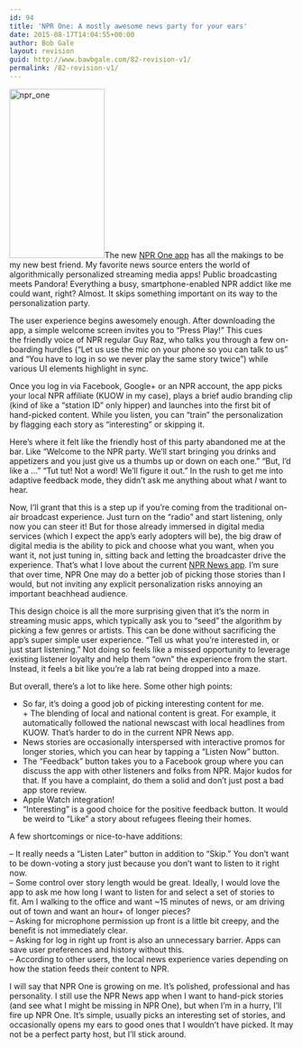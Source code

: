 ```yaml
---
id: 94
title: 'NPR One: A mostly awesome news party for your ears'
date: 2015-08-17T14:04:55+00:00
author: Bob Gale
layout: revision
guid: http://www.bawbgale.com/82-revision-v1/
permalink: /82-revision-v1/
---
```

[<img class="alignright wp-image-87 size-medium" src="http://www.bawbgale.com/wp-content/uploads/2015/08/npr_one-169x300.png" alt="npr_one" width="169" height="300" srcset="https://www.bawbgale.com/wp-content/uploads/2015/08/npr_one-169x300.png 169w, https://www.bawbgale.com/wp-content/uploads/2015/08/npr_one.png 423w" sizes="(max-width: 169px) 100vw, 169px" />](http://www.bawbgale.com/wp-content/uploads/2015/08/npr_one.png)The new [NPR One app](http://www.npr.org/about/products/npr-one/) has all the makings to be my new best friend. My favorite news source enters the world of algorithmically personalized streaming media apps! Public broadcasting meets Pandora! Everything a busy, smartphone-enabled NPR addict like me could want, right? Almost. It skips something important on its way to the personalization party.

The user experience begins awesomely enough. After downloading the app, a simple welcome screen invites you to &#8220;Press Play!” This cues the friendly voice of NPR regular Guy Raz, who talks you through a few on-boarding hurdles (&#8220;Let us use the mic on your phone so you can talk to us” and “You have to log in so we never play the same story twice”) while various UI elements highlight in sync.

Once you log in via Facebook, Google+ or an NPR account, the app picks your local NPR affiliate (KUOW in my case), plays a brief audio branding clip (kind of like a “station ID” only hipper) and launches into the first bit of hand-picked content. While you listen, you can “train” the personalization by flagging each story as “interesting” or skipping it.

Here’s where it felt like the friendly host of this party abandoned me at the bar. Like “Welcome to the NPR party. We’ll start bringing you drinks and appetizers and you just give us a thumbs up or down on each one.&#8221; “But, I’d like a …” “Tut tut! Not a word! We’ll figure it out.” In the rush to get me into adaptive feedback mode, they didn&#8217;t ask me anything about what _I_ want to hear.

Now, I’ll grant that this is a step up if you’re coming from the traditional on-air broadcast experience. Just turn on the “radio&#8221; and start listening, only now you can steer it! But for those already immersed in digital media services (which I expect the app’s early adopters will be), the big draw of digital media is the ability to pick and choose what you want, when you want it, not just tuning in, sitting back and letting the broadcaster drive the experience. That’s what I love about the current [NPR News app](http://www.npr.org/services/mobile/npr-news.php). I’m sure that over time, NPR One may do a better job of picking those stories than I would, but not inviting any explicit personalization risks annoying an important beachhead audience.

This design choice is all the more surprising given that it&#8217;s the norm in streaming music apps, which typically ask you to “seed” the algorithm by picking a few genres or artists. This can be done without sacrificing the app’s super simple user experience. “Tell us what you’re interested in, or just start listening.” Not doing so feels like a missed opportunity to leverage existing listener loyalty and help them “own” the experience from the start. Instead, it feels a bit like you’re a lab rat being dropped into a maze.

But overall, there’s a lot to like here. Some other high points:

+ So far, it’s doing a good job of picking interesting content for me.  
+ The blending of local and national content is great. For example, it automatically followed the national newscast with local headlines from KUOW. That&#8217;s harder to do in the current NPR News app.  
+ News stories are occasionally interspersed with interactive promos for longer stories, which you can hear by tapping a &#8220;Listen Now” button.  
+ The “Feedback&#8221; button takes you to a Facebook group where you can discuss the app with other listeners and folks from NPR. Major kudos for that. If you have a complaint, do them a solid and don’t just post a bad app store review.  
+ Apple Watch integration!  
+ “Interesting” is a good choice for the positive feedback button. It would be weird to “Like” a story about refugees fleeing their homes.

A few shortcomings or nice-to-have additions:

&#8211; It really needs a “Listen Later” button in addition to “Skip.” You don’t want to be down-voting a story just because you don’t want to listen to it right now.  
&#8211; Some control over story length would be great. Ideally, I would love the app to ask me how long I want to listen for and select a set of stories to fit. Am I walking to the office and want ~15 minutes of news, or am driving out of town and want an hour+ of longer pieces?  
&#8211; Asking for microphone permission up front is a little bit creepy, and the benefit is not immediately clear.  
&#8211; Asking for log in right up front is also an unnecessary barrier. Apps can save user preferences and history without this.  
&#8211; According to other users, the local news experience varies depending on how the station feeds their content to NPR.

I will say that NPR One is growing on me. It&#8217;s polished, professional and has personality. I still use the NPR News app when I want to hand-pick stories (and see what I might be missing in NPR One), but when I’m in a hurry, I&#8217;ll fire up NPR One. It’s simple, usually picks an interesting set of stories, and occasionally opens my ears to good ones that I wouldn’t have picked. It may not be a perfect party host, but I’ll stick around.
